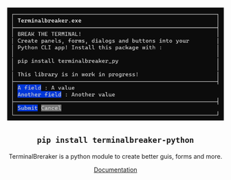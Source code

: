 <div align="center">
  
![image](screenshot.png)

## `pip install terminalbreaker-python`

TerminalBreraker is a python module to create better guis, forms and more.

[Documentation](https://github.com/Ellicode/terminalbreaker/wiki)

</div>
